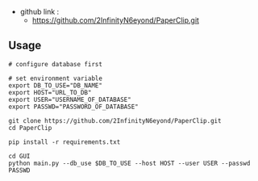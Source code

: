 
- github link :
    - https://github.com/2InfinityN6eyond/PaperClip.git

## Usage

```
# configure database first

# set environment variable
export DB_TO_USE="DB_NAME"
export HOST="URL_TO_DB"
export USER="USERNAME_OF_DATABASE"
export PASSWD="PASSWORD_OF_DATABASE"

git clone https://github.com/2InfinityN6eyond/PaperClip.git
cd PaperClip

pip install -r requirements.txt

cd GUI
python main.py --db_use $DB_TO_USE --host HOST --user USER --passwd PASSWD
```

